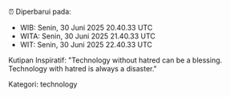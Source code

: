⏰ Diperbarui pada:
- WIB: Senin, 30 Juni 2025 20.40.33 UTC
- WITA: Senin, 30 Juni 2025 21.40.33 UTC
- WIT: Senin, 30 Juni 2025 22.40.33 UTC

Kutipan Inspiratif:
"Technology without hatred can be a blessing. Technology with hatred is always a disaster."


Kategori: technology


